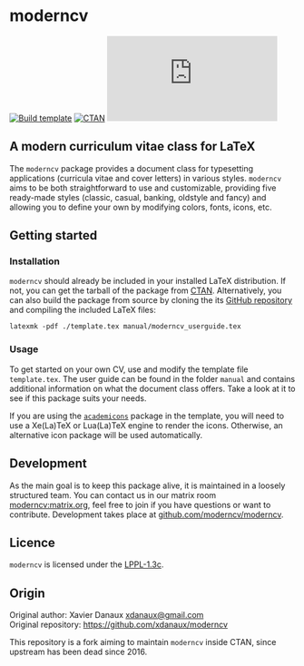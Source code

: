 # moderncv

[![Build template](https://github.com/moderncv/moderncv/actions/workflows/build-pdf.yml/badge.svg)](https://github.com/moderncv/moderncv/actions/workflows/build-pdf.yml)
[![CTAN](https://img.shields.io/ctan/v/moderncv.svg)](https://www.ctan.org/pkg/moderncv)
[![Matrix](https://img.shields.io/matrix/moderncv:matrix.org)](https://matrix.to/#/#moderncv:matrix.org)

## A modern curriculum vitae class for LaTeX

The `moderncv` package provides a document class for typesetting applications (curricula vitae and cover letters) in various styles. `moderncv` aims to be both straightforward to use and customizable, providing five ready-made styles (classic, casual, banking, oldstyle and fancy) and allowing you to define your own by modifying colors, fonts, icons, etc.

## Getting started

### Installation
`moderncv` should already be included in your installed LaTeX distribution.
If not, you can get the tarball of the package from [CTAN](https://www.ctan.org/pkg/moderncv).
Alternatively, you can also build the package from source by cloning the its [GitHub repository](https://github.com/moderncv/moderncv) and compiling the included LaTeX files:
```
latexmk -pdf ./template.tex manual/moderncv_userguide.tex
```

### Usage
To get started on your own CV, use and modify the template file `template.tex`.
The user guide can be found in the folder `manual` and contains additional information on what the document class offers.
Take a look at it to see if this package suits your needs.

If you are using the [`academicons`](https://ctan.org/tex-archive/fonts/academicons) package in the template, you will need to use a Xe(La)TeX or Lua(La)TeX engine to render the icons. Otherwise, an alternative icon package will be used automatically.

## Development

As the main goal is to keep this package alive, it is maintained in a loosely structured team.
You can contact us in our matrix room [moderncv:matrix.org](https://matrix.to/#/#moderncv:matrix.org), feel free to join if you have questions or want to contribute.
Development takes place at [github.com/moderncv/moderncv](https://github.com/moderncv/moderncv).

## Licence

`moderncv` is licensed under the [LPPL-1.3c](https://spdx.org/licenses/LPPL-1.3c.html).

## Origin

Original author: Xavier Danaux <xdanaux@gmail.com>
<br/>
Original repository: https://github.com/xdanaux/moderncv

This repository is a fork aiming to maintain `moderncv` inside CTAN, since upstream has been dead since 2016.

